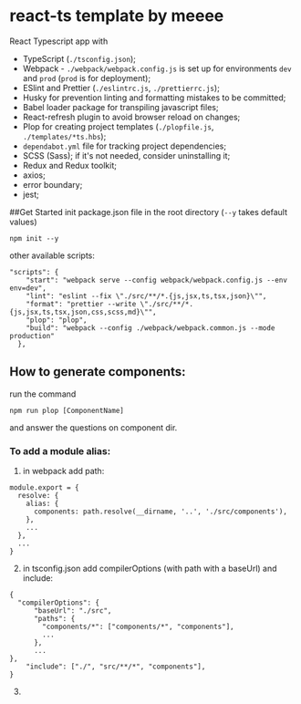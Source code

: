 # react-ts template by meeee

React Typescript app with

- TypeScript (`./tsconfig.json`);
- Webpack - `./webpack/webpack.config.js` is set up for environments `dev` and `prod` (`prod` is for deployment);
- ESlint and Prettier (`./eslintrc.js`, `./prettierrc.js`);
- Husky for prevention linting and formatting mistakes to be committed;
- Babel loader package for transpiling javascript files;
- React-refresh plugin to avoid browser reload on changes;
- Plop for creating project templates (`./plopfile.js`, `./templates/*ts.hbs`);
- `dependabot.yml` file for tracking project dependencies;
- SCSS (Sass); if it's not needed, consider uninstalling it;
- Redux and Redux toolkit;
- axios;
- error boundary;
- jest;

##Get Started
init package.json file in the root directory (`--y` takes default values)

```
npm init --y
```

other available scripts:
```
"scripts": {
    "start": "webpack serve --config webpack/webpack.config.js --env env=dev",
    "lint": "eslint --fix \"./src/**/*.{js,jsx,ts,tsx,json}\"",
    "format": "prettier --write \"./src/**/*.{js,jsx,ts,tsx,json,css,scss,md}\"",
    "plop": "plop",
    "build": "webpack --config ./webpack/webpack.common.js --mode production"
  },
```

## How to generate components:

run the command

```
npm run plop [ComponentName]
```

and answer the questions on component dir.

### To add a module alias:
1. in webpack add path:
```
module.export = {
  resolve: {
    alias: {
      components: path.resolve(__dirname, '..', './src/components'),
    },
    ...
  },
  ...
}
```
2. in tsconfig.json add compilerOptions (with path with a baseUrl) and include:
```
{
  "compilerOptions": {
      "baseUrl": "./src",
      "paths": {
        "components/*": ["components/*", "components"],
        ...
      },
      ...
},
    "include": ["./", "src/**/*", "components"],
}
```
3. 
